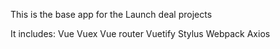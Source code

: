 This is the base app for the Launch deal projects

It includes:
Vue
Vuex
Vue router
Vuetify
Stylus
Webpack
Axios
